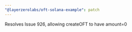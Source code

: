 ```yaml
---
"@layerzerolabs/oft-solana-example": patch
---
```


Resolves Issue 926, allowing createOFT to have amount=0
